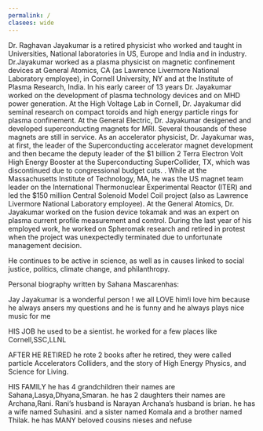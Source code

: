 ```yaml
---
permalink: /
clasees: wide
---
```


Dr. Raghavan Jayakumar is a retired physicist who worked and taught in Universities, National laboratories in US, Europe and India and in industry. Dr.Jayakumar worked as a plasma physicist on magnetic confinement devices at General Atomics, CA (as Lawrence Livermore National Laboratory employee), in Cornell University, NY and at the Institute of Plasma Research, India. In his early career of 13 years Dr. Jayakumar worked on the development of plasma technology devices and on MHD power generation. At the High Voltage Lab in Cornell, Dr. Jayakumar did seminal research on compact toroids and high energy particle rings for plasma confinement. At the General Electric, Dr. Jayakumar desigened and developed superconducting magnets for MRI. Several thousands of these magnets are still in service. As an accelerator physicist, Dr. Jayakumar was, at first, the leader of the Superconducting accelerator magnet development and then became the  deputy leader of the $1 billion 2 Terra Electron Volt High Energy Booster at the Superconducting SuperCollider, TX, which was discontinued due to congressional budget cuts. . While at the Massachusetts Institute of Technology, MA, he was the US magnet team leader on the International Thermonuclear Experimental Reactor (ITER) and led the $150 million Central Solenoid Model Coil project (also as Lawrence Livermore National Laboratory employee).  At the General Atomics, Dr. Jayakumar worked on the fusion device tokamak and was an expert on plasma current profile measurement and control. During the last year of his employed work, he worked on  Spheromak research and retired in protest when the project was unexpectedly terminated due to unfortunate management decision. 

He continues to be active in science, as well as in causes linked to social justice, politics, climate change, and philanthropy.

Personal biography written by Sahana Mascarenhas:
 
Jay Jayakumar is a wonderful person ! we all LOVE him!i love him because he always ansers my questions and he is funny and he always plays nice music for me
 
HIS JOB
he used to be a sientist. he worked for a few places like Cornell,SSC,LLNL
 
AFTER HE RETIRED
he rote 2 books after he retired, they were called particle Accelerators Colliders, and the story of High Energy Physics, and Science for Living.
 
HIS FAMILY
he has 4 grandchildren their names are Sahana,Lasya,Dhyana,Smaran.
he has 2 daughters their names are Archana,Rani. Rani’s husband is Narayan Archana’s husband is brian.  he has a wife named Suhasini.  and a sister  named Komala and a brother named Thilak.
he has MANY beloved cousins nieses and nefuse
